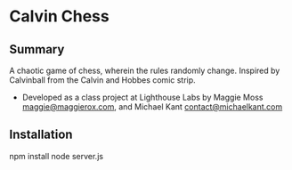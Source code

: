 # Calvin Chess

## Summary
A chaotic game of chess, wherein the rules randomly change. Inspired by Calvinball from the Calvin and Hobbes comic strip.

- Developed as a class project at Lighthouse Labs by Maggie Moss <maggie@maggierox.com>, and Michael Kant <contact@michaelkant.com>

## Installation 

npm install
node server.js